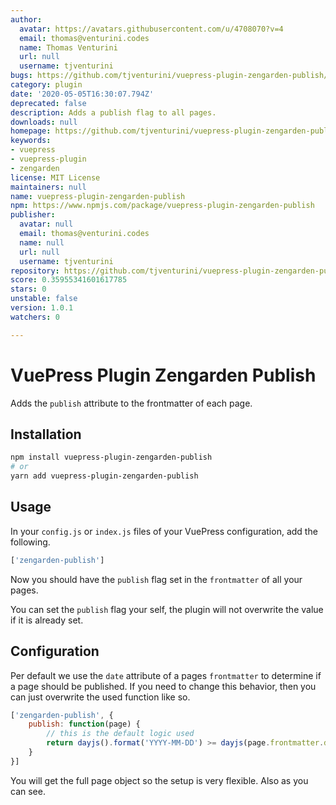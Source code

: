 ```yaml
---
author:
  avatar: https://avatars.githubusercontent.com/u/4708070?v=4
  email: thomas@venturini.codes
  name: Thomas Venturini
  url: null
  username: tjventurini
bugs: https://github.com/tjventurini/vuepress-plugin-zengarden-publish/issues
category: plugin
date: '2020-05-05T16:30:07.794Z'
deprecated: false
description: Adds a publish flag to all pages.
downloads: null
homepage: https://github.com/tjventurini/vuepress-plugin-zengarden-publish#readme
keywords:
- vuepress
- vuepress-plugin
- zengarden
license: MIT License
maintainers: null
name: vuepress-plugin-zengarden-publish
npm: https://www.npmjs.com/package/vuepress-plugin-zengarden-publish
publisher:
  avatar: null
  email: thomas@venturini.codes
  name: null
  url: null
  username: tjventurini
repository: https://github.com/tjventurini/vuepress-plugin-zengarden-publish
score: 0.35955341601617785
stars: 0
unstable: false
version: 1.0.1
watchers: 0

---
```


# VuePress Plugin Zengarden Publish

Adds the `publish` attribute to the frontmatter of each page.

## Installation

```bash
npm install vuepress-plugin-zengarden-publish
# or
yarn add vuepress-plugin-zengarden-publish
```

## Usage

In your `config.js` or `index.js` files of your VuePress configuration, add the following.

```javascript
['zengarden-publish']
```

Now you should have the `publish` flag set in the `frontmatter` of all your pages. 

You can set the `publish` flag your self, the plugin will not overwrite the value if it is already set.

## Configuration

Per default we use the `date` attribute of a pages `frontmatter` to determine if a page should be published. If you need to change this behavior, then you can just overwrite the used function like so.

```javascript
['zengarden-publish', {
    publish: function(page) {
        // this is the default logic used
        return dayjs().format('YYYY-MM-DD') >= dayjs(page.frontmatter.date).format('YYYY-MM-DD')
    }
}]
```

You will get the full page object so the setup is very flexible. Also as you can see.


